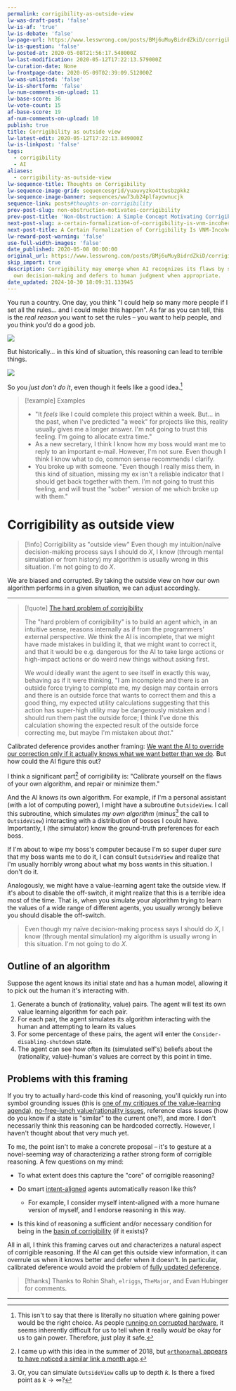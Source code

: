 ```yaml
---
permalink: corrigibility-as-outside-view
lw-was-draft-post: 'false'
lw-is-af: 'true'
lw-is-debate: 'false'
lw-page-url: https://www.lesswrong.com/posts/BMj6uMuyBidrdZkiD/corrigibility-as-outside-view
lw-is-question: 'false'
lw-posted-at: 2020-05-08T21:56:17.548000Z
lw-last-modification: 2020-05-12T17:22:13.579000Z
lw-curation-date: None
lw-frontpage-date: 2020-05-09T02:39:09.512000Z
lw-was-unlisted: 'false'
lw-is-shortform: 'false'
lw-num-comments-on-upload: 11
lw-base-score: 36
lw-vote-count: 15
af-base-score: 19
af-num-comments-on-upload: 10
publish: true
title: Corrigibility as outside view
lw-latest-edit: 2020-05-12T17:22:13.849000Z
lw-is-linkpost: 'false'
tags:
  - corrigibility
  - AI
aliases:
  - corrigibility-as-outside-view
lw-sequence-title: Thoughts on Corrigibility
lw-sequence-image-grid: sequencesgrid/yuauvyzko4ttusbzpkkz
lw-sequence-image-banner: sequences/ww73ub24plfayownucjk
sequence-link: posts#thoughts-on-corrigibility
prev-post-slug: non-obstruction-motivates-corrigibility
prev-post-title: 'Non-Obstruction: A Simple Concept Motivating Corrigibility'
next-post-slug: a-certain-formalization-of-corrigibility-is-vnm-incoherent
next-post-title: A Certain Formalization of Corrigibility Is VNM-Incoherent
lw-reward-post-warning: 'false'
use-full-width-images: 'false'
date_published: 2020-05-08 00:00:00
original_url: https://www.lesswrong.com/posts/BMj6uMuyBidrdZkiD/corrigibility-as-outside-view
skip_import: true
description: Corrigibility may emerge when AI recognizes its flaws by simulating its
  own decision-making and defers to human judgment when appropriate.
date_updated: 2024-10-30 18:09:31.133945
---
```



You run a country. One day, you think "I could help so many more people if I set all the rules... and I could make this happen". As far as you can tell, this is the _real reason_ you want to set the rules – you want to help people, and you think you'd do a good job.

![](https://assets.turntrout.com/static/images/posts/QSms7P6.avif)

But historically… in this kind of situation, this reasoning can lead to terrible things.

![](https://assets.turntrout.com/static/images/posts/COsmr4C.avif)

So you _just don't do it_, even though it feels like a good idea.[^1] 

> [!example] Examples
> - "It _feels_ like I could complete this project within a week. But… in the past, when I've predicted "a week" for projects like this, reality usually gives me a longer answer. I'm not going to trust this feeling. I'm going to allocate extra time."
> - As a new secretary, I think I know how my boss would want me to reply to an important e-mail. However, I'm not sure. Even though I think I know what to do, common sense recommends I clarify.
> - You broke up with someone. "Even though I really miss them, in this kind of situation, missing my ex isn't a reliable indicator that I should get back together with them. I'm not going to trust this feeling, and will trust the "sober" version of me which broke up with them."



# Corrigibility as outside view
> [!info] Corrigibility as "outside view"
> Even though my intuition/naïve decision-making process says I should do $X$, I know (through mental simulation or from history) my algorithm is usually wrong in this situation. I'm not going to do $X$.

We are biased and corrupted. By taking the outside view on how our own algorithm performs in a given situation, we can adjust accordingly.

---


> [!quote] [The hard problem of corrigibility](https://arbital.com/p/hard_corrigibility/)
>
> The "hard problem of corrigibility" is to build an agent which, in an intuitive sense, reasons internally as if from the programmers' external perspective. We think the AI is incomplete, that we might have made mistakes in building it, that we might want to correct it, and that it would be e.g. dangerous for the AI to take large actions or high-impact actions or do weird new things without asking first.
>
> We would ideally want the agent to see itself in exactly this way, behaving as if it were thinking, "I am incomplete and there is an outside force trying to complete me, my design may contain errors and there is an outside force that wants to correct them and this a good thing, my expected utility calculations suggesting that this action has super-high utility may be dangerously mistaken and I should run them past the outside force; I think I've done this calculation showing the expected result of the outside force correcting me, but maybe I'm mistaken about _that_."


Calibrated deference provides another framing: [We want the AI to override our correction only if it actually knows what we want better than we do](https://arxiv.org/pdf/1705.09990.pdf). But how could the AI figure this out?

I think a significant part[^2] of corrigibility is: "Calibrate yourself on the flaws of your own algorithm, and repair or minimize them."

And the AI knows its own algorithm. For example, if I'm a personal assistant (with a lot of computing power), I might have a subroutine `OutsideView`. I call this subroutine, which simulates _my own algorithm_ (minus[^3] the call to `OutsideView`) interacting with a distribution of bosses I could have. Importantly, I (the simulator) know the ground-truth preferences for each boss.

If I'm about to wipe my boss's computer because I'm so super duper _sure_ that my boss wants me to do it, I can consult `OutsideView` and realize that I'm usually horribly wrong about what my boss wants in this situation. I don't do it.

Analogously, we might have a value-learning agent take the outside view. If it's about to disable the off-switch, it might realize that this is a terrible idea most of the time. That is, when you simulate your algorithm trying to learn the values of a wide range of different agents, you usually wrongly believe you should disable the off-switch.

> Even though my naïve decision-making process says I should do $X$, I know (through mental simulation) my algorithm is usually wrong in this situation. I'm not going to do $X$.

## Outline of an algorithm 
Suppose the agent knows its initial state and has a human model, allowing it to pick out the human it's interacting with.

1. Generate a bunch of (rationality, value) pairs. The agent will test its own value learning algorithm for each pair.
2. For each pair, the agent simulates its algorithm interacting with the human and attempting to learn its values
3. For some percentage of these pairs, the agent will enter the `Consider-disabling-shutdown` state.
4. The agent can see how often its (simulated self's) beliefs about the (rationality, value)-human's values are correct by this point in time.

## Problems with this framing

If you try to actually hard-code this kind of reasoning, you'll quickly run into symbol grounding issues (this is [one of my critiques of the value-learning agenda](/thoughts-on-human-compatible#Where-in-the-world-is-the-human)), [no-free-lunch value/rationality issues](https://papers.nips.cc/paper/7803-occams-razor-is-insufficient-to-infer-the-preferences-of-irrational-agents.pdf), reference class issues (how do you know if a state is "similar" to the current one?), and more. I don't necessarily think this reasoning can be hardcoded correctly. However, I haven't thought about that very much yet.

To me, the point isn't to make a concrete proposal – it's to gesture at a novel-seeming way of characterizing a rather strong form of corrigible reasoning. A few questions on my mind:

- To what extent does this capture the "core" of corrigible reasoning?
- Do smart [intent-aligned](https://ai-alignment.com/clarifying-ai-alignment-cec47cd69dd6) agents automatically reason like this?
  - For example, I consider myself intent-aligned with a more humane version of myself, and I endorse reasoning in this way.

- Is this kind of reasoning a sufficient and/or necessary condition for being in the [basin of corrigibility](https://ai-alignment.com/corrigibility-3039e668638) (if it exists)?

All in all, I think this framing carves out and characterizes a natural aspect of corrigible reasoning. If the AI can get this outside view information, it can overrule us when it knows better and defer when it doesn't. In particular, calibrated deference would avoid the problem of [fully updated deference](https://arbital.com/p/updated_deference/).

> [!thanks]
>Thanks to Rohin Shah, `elriggs`, `TheMajor`, and Evan Hubinger for comments.

<hr/>


[^1]: This isn't to say that there is literally no situation where gaining power would be the right choice. As people [running on corrupted hardware](https://www.lesswrong.com/posts/dWTEtgBfFaz6vjwQf/ethical-injunctions), it seems inherently difficult for us to tell when it really _would_ be okay for us to gain power. Therefore, just play it safe. 

[^2]: I came up with this idea in the summer of 2018, but [`orthonormal` appears to have noticed a similar link a month ago](https://www.lesswrong.com/posts/K9ZaZXDnL3SEmYZqB/ends-don-t-justify-means-among-humans#swHmf245WJ28opzji). 

[^3]: Or, you can simulate `OutsideView` calls up to depth $k$. Is there a fixed point as $k\to \infty$? 